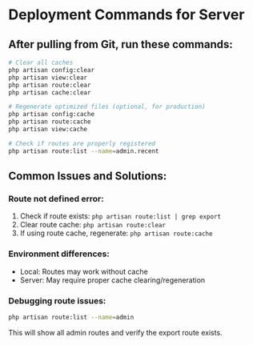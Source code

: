 # Deployment Commands for Server

## After pulling from Git, run these commands:

```bash
# Clear all caches
php artisan config:clear
php artisan view:clear
php artisan route:clear
php artisan cache:clear

# Regenerate optimized files (optional, for production)
php artisan config:cache
php artisan route:cache
php artisan view:cache

# Check if routes are properly registered
php artisan route:list --name=admin.recent
```

## Common Issues and Solutions:

### Route not defined error:
1. Check if route exists: `php artisan route:list | grep export`
2. Clear route cache: `php artisan route:clear`
3. If using route cache, regenerate: `php artisan route:cache`

### Environment differences:
- Local: Routes may work without cache
- Server: May require proper cache clearing/regeneration

### Debugging route issues:
```bash
php artisan route:list --name=admin
```

This will show all admin routes and verify the export route exists.
